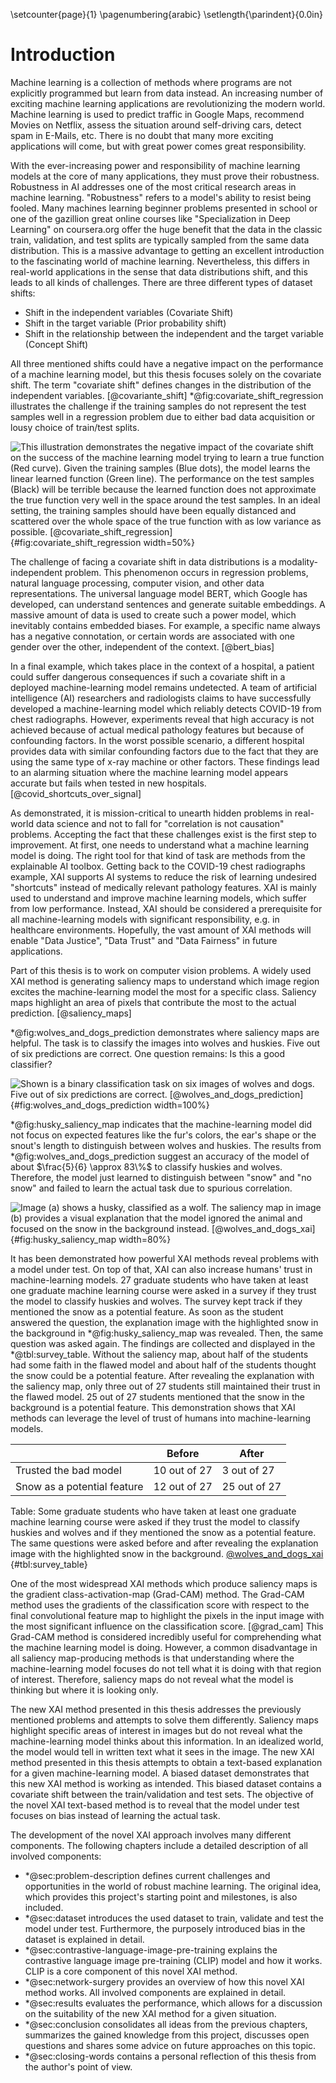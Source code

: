 \setcounter{page}{1}
\pagenumbering{arabic}
\setlength{\parindent}{0.0in}

# Introduction
<!--- What is machine learning? How does it impact the world? -->
Machine learning is a collection of methods where programs are not explicitly programmed but learn from data instead. An increasing number of exciting machine learning applications are revolutionizing the modern world. Machine learning is used to predict traffic in Google Maps, recommend Movies on Netflix, assess the situation around self-driving cars, detect spam in E-Mails, etc. There is no doubt that many more exciting applications will come, but with great power comes great responsibility.

<!--- What is the problem? -->
With the ever-increasing power and responsibility of machine learning models at the core of many applications, they must prove their robustness. Robustness in AI addresses one of the most critical research areas in machine learning. "Robustness" refers to a model's ability to resist being fooled. Many machines learning beginner problems presented in school or one of the gazillion great online courses like "Specialization in Deep Learning" on coursera.org offer the huge benefit that the data in the classic train, validation, and test splits are typically sampled from the same data distribution. This is a massive advantage to getting an excellent introduction to the fascinating world of machine learning. Nevertheless, this differs in real-world applications in the sense that data distributions shift, and this leads to all kinds of challenges. There are three different types of dataset shifts:

<!-- https://www.analyticsvidhya.com/blog/2017/07/covariate-shift-the-hidden-problem-of-real-world-data-science/ -->
<!-- http://iwann.ugr.es/2011/pdf/InvitedTalk-FHerrera-IWANN11.pdf -->
- Shift in the independent variables (Covariate Shift)
- Shift in the target variable (Prior probability shift)
- Shift in the relationship between the independent and the target variable (Concept Shift)

All three mentioned shifts could have a negative impact on the performance of a machine learning model, but this thesis focuses solely on the covariate shift. The term "covariate shift" defines changes in the distribution of the independent variables. [@covariante_shift] \*@fig:covariate_shift_regression illustrates the challenge if the training samples do not represent the test samples well in a regression problem due to either bad data acquisition or lousy choice of train/test splits.

![This illustration demonstrates the negative impact of the covariate shift on the success of the machine learning model trying to learn a true function (Red curve). Given the training samples (Blue dots), the model learns the linear learned function (Green line). The performance on the test samples (Black) will be terrible because the learned function does not approximate the true function very well in the space around the test samples. In an ideal setting, the training samples should have been equally distanced and scattered over the whole space of the true function with as low variance as possible. [[@covariate_shift_regression]](#references)](source/figures/covariate_shift_regression.png "Covariate shift demonstration for a regression problem"){#fig:covariate_shift_regression width=50%}

The challenge of facing a covariate shift in data distributions is a modality-independent problem. This phenomenon occurs in regression problems, natural language processing, computer vision, and other data representations. The universal language model BERT, which Google has developed, can understand sentences and generate suitable embeddings. A massive amount of data is used to create such a power model, which inevitably contains embedded biases. For example, a specific name always has a negative connotation, or certain words are associated with one gender over the other, independent of the context. [@bert_bias]

In a final example, which takes place in the context of a hospital, a patient could suffer dangerous consequences if such a covariate shift in a deployed machine-learning model remains undetected. A team of artificial intelligence (AI) researchers and radiologists claims to have successfully developed a machine-learning model which reliably detects COVID-19 from chest radiographs. However, experiments reveal that high accuracy is not achieved because of actual medical pathology features but because of confounding factors. In the worst possible scenario, a different hospital provides data with similar confounding factors due to the fact that they are using the same type of x-ray machine or other factors. These findings lead to an alarming situation where the machine learning model appears accurate but fails when tested in new hospitals. [@covid_shortcuts_over_signal]

<!--- What is an explanation method? Why is it needed? -->
<!-- Why Care About Interpretability?
5
1. Help building trust:
• Humans are reluctant to use ML for critical tasks
• Fear of unknown when people confront new technologies
2. Promote safety:
• Explain model’s representation (i.e. important feature)
providing opportunities to remedy the situation
3. Allow for contestability:
• Black-box models don't decompose the decision into submodels or illustrate a chain of reasoning -->
As demonstrated, it is mission-critical to unearth hidden problems in real-world data science and not to fall for "correlation is not causation" problems. Accepting the fact that these challenges exist is the first step to improvement. At first, one needs to understand what a machine learning model is doing. The right tool for that kind of task are methods from the explainable AI toolbox. Getting back to the COVID-19 chest radiographs example, XAI supports AI systems to reduce the risk of learning undesired "shortcuts" instead of medically relevant pathology features. XAI is mainly used to understand and improve machine learning models, which suffer from low performance. Instead, XAI should be considered a prerequisite for all machine-learning models with significant responsibility, e.g. in healthcare environments. Hopefully, the vast amount of XAI methods will enable "Data Justice", "Data Trust" and "Data Fairness" in future applications.

<!--- Different state of the art approaches -->
<!--- grad-cam heatmaps [@xai_gianfagna_dicecco] -->
Part of this thesis is to work on computer vision problems. A widely used XAI method is generating saliency maps to understand which image region excites the machine-learning model the most for a specific class. Saliency maps highlight an area of pixels that contribute the most to the actual prediction. [@saliency_maps]

\*@fig:wolves_and_dogs_prediction demonstrates where saliency maps are helpful. The task is to classify the images into wolves and huskies. Five out of six predictions are correct. One question remains: Is this a good classifier?

![Shown is a binary classification task on six images of wolves and dogs. Five out of six predictions are correct. [[@wolves_and_dogs_prediction]](#references)](source/figures/wolf_or_husky.png "Wolf or husky predictions"){#fig:wolves_and_dogs_prediction width=100%}

\*@fig:husky_saliency_map indicates that the machine-learning model did not focus on expected features like the fur's colors, the ear's shape or the snout's length to distinguish between wolves and huskies. The results from \*@fig:wolves_and_dogs_prediction suggest an accuracy of the model of about $\frac{5}{6} \approx 83\%$ to classify huskies and wolves. Therefore, the model just learned to distinguish between "snow" and "no snow" and failed to learn the actual task due to spurious correlation.

![Image (a) shows a husky, classified as a wolf. The saliency map in image (b) provides a visual explanation that the model ignored the animal and focused on the snow in the background instead. [[@wolves_and_dogs_xai]](#references)](source/figures/husky_saliency_map.png "Husky classified as wolf."){#fig:husky_saliency_map width=80%}

It has been demonstrated how powerful XAI methods reveal problems with a model under test. On top of that, XAI can also increase humans' trust in machine-learning models. 27 graduate students who have taken at least one graduate machine learning course were asked in a survey if they trust the model to classify huskies and wolves. The survey kept track if they mentioned the snow as a potential feature. As soon as the student answered the question, the explanation image with the highlighted snow in the background in \*@fig:husky_saliency_map was revealed. Then, the same question was asked again. The findings are collected and displayed in the \*@tbl:survey_table. Without the saliency map, about half of the students had some faith in the flawed model and about half of the students thought the snow could be a potential feature. After revealing the explanation with the saliency map, only three out of 27 students still maintained their trust in the flawed model. 25 out of 27 students mentioned that the snow in the background is a potential feature. This demonstration shows that XAI methods can leverage the level of trust of humans into machine-learning models.

|                               | Before        | After
|-                              | -             | -
|Trusted the bad model          | 10 out of 27  | 3 out of 27
|Snow as a potential feature    | 12 out of 27  | 25 out of 27
Table: Some graduate students who have taken at least one graduate machine learning course were asked if they trust the model to classify huskies and wolves and if they mentioned the snow as a potential feature. The same questions were asked before and after revealing the explanation image with the highlighted snow in the background. [@wolves_and_dogs_xai](#references) {#tbl:survey_table}

One of the most widespread XAI methods which produce saliency maps is the gradient class-activation-map (Grad-CAM) method. The Grad-CAM method uses the gradients of the classification score with respect to the final convolutional feature map to highlight the pixels in the input image with the most significant influence on the classification score. [@grad_cam] This Grad-CAM method is considered incredibly useful for comprehending what the machine learning model is doing. However, a common disadvantage in all saliency map-producing methods is that understanding where the machine-learning model focuses do not tell what it is doing with that region of interest. Therefore, saliency maps do not reveal what the model is thinking but where it is looking only.

<!--- What is our solution approach? -->
<!--- Describe the idea -->
The new XAI method presented in this thesis addresses the previously mentioned problems and attempts to solve them differently. Saliency maps highlight specific areas of interest in images but do not reveal what the machine-learning model thinks about this information. In an idealized world, the model would tell in written text what it sees in the image. The new XAI method presented in this thesis attempts to obtain a text-based explanation for a given machine-learning model. A biased dataset demonstrates that this new XAI method is working as intended. This biased dataset contains a covariate shift between the train/validation and test sets. The objective of the novel XAI text-based method is to reveal that the model under test focuses on bias instead of learning the actual task.

<!--- Overview chapters -->
The development of the novel XAI approach involves many different components. The following chapters include a detailed description of all involved components:

- \*@sec:problem-description defines current challenges and opportunities in the world of robust machine learning. The original idea, which provides this project's starting point and milestones, is also included.
- \*@sec:dataset introduces the used dataset to train, validate and test the model under test. Furthermore, the purposely introduced bias in the dataset is explained in detail. 
- \*@sec:contrastive-language-image-pre-training explains the contrastive language image pre-training (CLIP) model and how it works. CLIP is a core component of this novel XAI method.
- \*@sec:network-surgery provides an overview of how this novel XAI method works. All involved components are explained in detail.
- \*@sec:results evaluates the performance, which allows for a discussion on the suitability of the new XAI method for a given situation.
- \*@sec:conclusion consolidates all ideas from the previous chapters, summarizes the gained knowledge from this project, discusses open questions and shares some advice on future approaches on this topic.
- \*@sec:closing-words contains a personal reflection of this thesis from the author's point of view.
